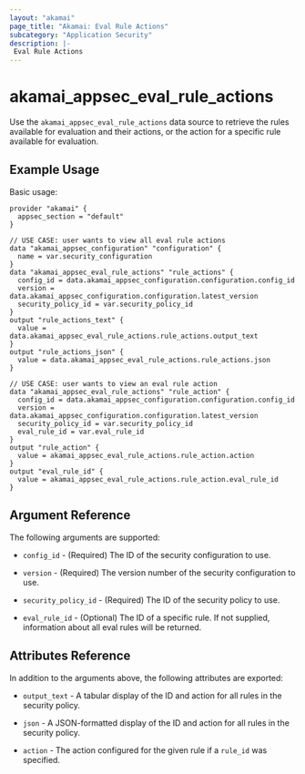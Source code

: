 ```yaml
---
layout: "akamai"
page_title: "Akamai: Eval Rule Actions"
subcategory: "Application Security"
description: |-
 Eval Rule Actions
---
```


# akamai_appsec_eval_rule_actions

Use the `akamai_appsec_eval_rule_actions` data source to retrieve the rules available for evaluation and their actions, or the action for a specific rule available for evaluation.

## Example Usage

Basic usage:

```hcl
provider "akamai" {
  appsec_section = "default"
}

// USE CASE: user wants to view all eval rule actions
data "akamai_appsec_configuration" "configuration" {
  name = var.security_configuration
}
data "akamai_appsec_eval_rule_actions" "rule_actions" {
  config_id = data.akamai_appsec_configuration.configuration.config_id
  version = data.akamai_appsec_configuration.configuration.latest_version
  security_policy_id = var.security_policy_id
}
output "rule_actions_text" {
  value = data.akamai_appsec_eval_rule_actions.rule_actions.output_text
}
output "rule_actions_json" {
  value = data.akamai_appsec_eval_rule_actions.rule_actions.json
}

// USE CASE: user wants to view an eval rule action
data "akamai_appsec_eval_rule_actions" "rule_action" {
  config_id = data.akamai_appsec_configuration.configuration.config_id
  version = data.akamai_appsec_configuration.configuration.latest_version
  security_policy_id = var.security_policy_id
  eval_rule_id = var.eval_rule_id
}
output "rule_action" {
  value = akamai_appsec_eval_rule_actions.rule_action.action
}
output "eval_rule_id" {
  value = akamai_appsec_eval_rule_actions.rule_action.eval_rule_id
}
```

## Argument Reference

The following arguments are supported:

* `config_id` - (Required) The ID of the security configuration to use.

* `version` - (Required) The version number of the security configuration to use.

* `security_policy_id` - (Required) The ID of the security policy to use.

* `eval_rule_id` - (Optional) The ID of a specific rule. If not supplied, information about all eval rules will be returned.

## Attributes Reference

In addition to the arguments above, the following attributes are exported:

* `output_text` - A tabular display of the ID and action for all rules in the security policy.

* `json` - A JSON-formatted display of the ID and action for all rules in the security policy.

* `action` - The action configured for the given rule if a `rule_id` was specified.
